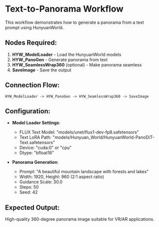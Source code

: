 # Text-to-Panorama Workflow

This workflow demonstrates how to generate a panorama from a text prompt using HunyuanWorld.

## Nodes Required:
1. **HYW_ModelLoader** - Load the HunyuanWorld models
2. **HYW_PanoGen** - Generate panorama from text
3. **HYW_SeamlessWrap360** (optional) - Make panorama seamless 
4. **SaveImage** - Save the output

## Connection Flow:
```
HYW_ModelLoader -> HYW_PanoGen -> HYW_SeamlessWrap360 -> SaveImage
```

## Configuration:
- **Model Loader Settings**:
  - FLUX Text Model: "models/unet/flux1-dev-fp8.safetensors"  
  - Text LoRA Path: "models/Hunyuan_World/HunyuanWorld-PanoDiT-Text.safetensors"
  - Device: "cuda:0" or "cpu"
  - Dtype: "bfloat16" 

- **Panorama Generation**:
  - Prompt: "A beautiful mountain landscape with forests and lakes"
  - Width: 1920, Height: 960 (2:1 aspect ratio)
  - Guidance Scale: 30.0
  - Steps: 50
  - Seed: 42

## Expected Output:
High-quality 360-degree panorama image suitable for VR/AR applications.
